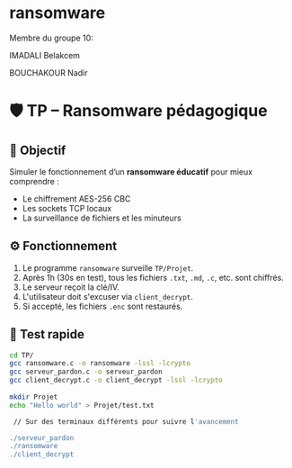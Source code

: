 # ransomware
Membre du groupe 10:

IMADALI Belakcem

BOUCHAKOUR Nadir 


# 🛡️ TP – Ransomware pédagogique
 
## 🎯 Objectif
 
Simuler le fonctionnement d’un **ransomware éducatif** pour mieux comprendre :
 
- Le chiffrement AES-256 CBC
- Les sockets TCP locaux
- La surveillance de fichiers et les minuteurs
 
## ⚙️ Fonctionnement
 
1. Le programme `ransomware` surveille `TP/Projet`.
2. Après 1h (30s en test), tous les fichiers `.txt`, `.md`, `.c`, etc. sont chiffrés.
3. Le serveur reçoit la clé/IV.
4. L'utilisateur doit s'excuser via `client_decrypt`.
5. Si accepté, les fichiers `.enc` sont restaurés.

## 🧪 Test rapide
 
```bash
cd TP/
gcc ransomware.c -o ransomware -lssl -lcrypto
gcc serveur_pardon.c -o serveur_pardon
gcc client_decrypt.c -o client_decrypt -lssl -lcrypto
 
mkdir Projet
echo "Hello world" > Projet/test.txt

 // Sur des terminaux différents pour suivre l'avancement

./serveur_pardon 
./ransomware 
./client_decrypt
